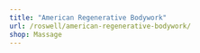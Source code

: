 ```yaml
---
title: "American Regenerative Bodywork"
url: /roswell/american-regenerative-bodywork/
shop: Massage
---
```

